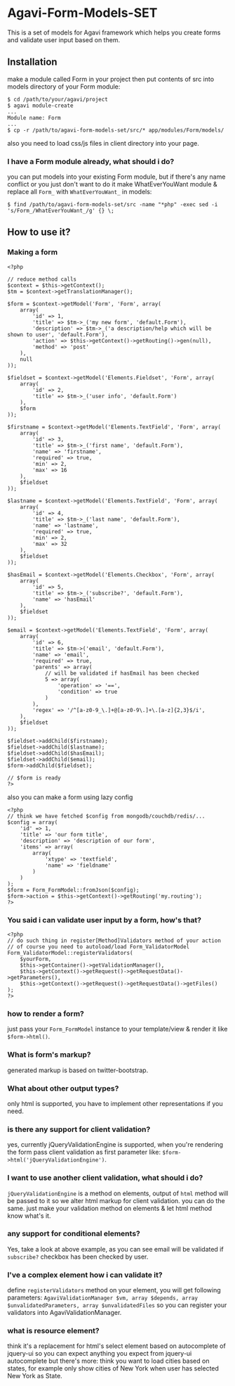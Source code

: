 Agavi-Form-Models-SET
====================

This is a set of models for Agavi framework which helps you create forms and validate user input based on them.

Installation
------------

make a module called Form in your project then put contents of src into models directory of your Form module:

	$ cd /path/to/your/agavi/project
	$ agavi module-create
	...
	Module name: Form
	...
	$ cp -r /path/to/agavi-form-models-set/src/* app/modules/Form/models/

also you need to load css/js files in client directory into your page.

### I have a Form module already, what should i do?

you can put models into your existing Form module, but if there's any name conflict or you just don't want to do it make WhatEverYouWant module & replace all `Form_` with `WhatEverYouWant_` in models:

	$ find /path/to/agavi-form-models-set/src -name "*php" -exec sed -i 's/Form_/WhatEverYouWant_/g' {} \;


How to use it?
--------------

### Making a form

	<?php

	// reduce method calls
	$context = $this->getContext();
	$tm = $context->getTranslationManager();

	$form = $context->getModel('Form', 'Form', array(
		array(
			'id' => 1,
			'title' => $tm->_('my new form', 'default.Form'),
			'description' => $tm->_('a description/help which will be shown to user', 'default.Form'),
			'action' => $this->getContext()->getRouting()->gen(null),
			'method' => 'post'
		),
		null
	));

	$fieldset = $context->getModel('Elements.Fieldset', 'Form', array(
		array(
			'id' => 2,
			'title' => $tm->_('user info', 'default.Form')
		),
		$form
	));

	$firstname = $context->getModel('Elements.TextField', 'Form', array(
		array(
			'id' => 3,
			'title' => $tm->_('first name', 'default.Form'),
			'name' => 'firstname',
			'required' => true,
			'min' => 2,
			'max' => 16
		),
		$fieldset
	));

	$lastname = $context->getModel('Elements.TextField', 'Form', array(
		array(
			'id' => 4,
			'title' => $tm->_('last name', 'default.Form'),
			'name' => 'lastname',
			'required' => true,
			'min' => 2,
			'max' => 32
		),
		$fieldset
	));

	$hasEmail = $context->getModel('Elements.Checkbox', 'Form', array(
		array(
			'id' => 5,
			'title' => $tm->_('subscribe?', 'default.Form'),
			'name' => 'hasEmail'
		),
		$fieldset
	));

	$email = $context->getModel('Elements.TextField', 'Form', array(
		array(
			'id' => 6,
			'title' => $tm->('email', 'default.Form'),
			'name' => 'email',
			'required' => true,
			'parents' => array(
				// will be validated if hasEmail has been checked
				5 => array(
					'operation' => '==',
					'condition' => true
				)
			),
			'regex' => '/^[a-z0-9_\.]+@[a-z0-9\.]+\.[a-z]{2,3}$/i',
		),
		$fieldset
	));

	$fieldset->addChild($firstname);
	$fieldset->addChild($lastname);
	$fieldset->addChild($hasEmail);
	$fieldset->addChild($email);
	$form->addChild($fieldset);

	// $form is ready
	?>

also you can make a form using lazy config

	<?php
	// think we have fetched $config from mongodb/couchdb/redis/...
	$config = array(
		'id' => 1,
		'title' => 'our form title',
		'description' => 'description of our form',
		'items' => array(
			array(
				'xtype' => 'textfield',
				'name' => 'fieldname'
			)
		)
	);
	$form = Form_FormModel::fromJson($config);
	$form->action = $this->getContext()->getRouting('my.routing');
	?>

### You said i can validate user input by a form, how's that?

	<?php
	// do such thing in register[Method]Validators method of your action
	// of course you need to autoload/load Form_ValidatorModel
	Form_ValidatorModel::registerValidators(
		$yourForm,
		$this->getContainer()->getValidationManager(),
		$this->getContext()->getRequest()->getRequestData()->getParameters(),
		$this->getContext()->getRequest()->getRequestData()->getFiles()
	);
	?>

### how to render a form?
just pass your `Form_FormModel` instance to your template/view & render it like `$form->html()`.

### What is form's markup?
generated markup is based on twitter-bootstrap.

### What about other output types?
only html is supported, you have to implement other representations if you need.

### is there any support for client validation?
yes, currently jQueryValidationEngine is supported, when you're rendering the form pass client validation as first parameter like: `$form->html('jQueryValidationEngine')`.

### I want to use another client validation, what should i do?
`jQueryValidationEngine` is a method on elements, output of `html` method will be passed to it so we alter html markup for client validation. you can do the same. just make your validation method on elements & let html method know what's it.

### any support for conditional elements?
Yes, take a look at above example, as you can see email will be validated if `subscribe?` checkbox has been checked by user.

### I've a complex element how i can validate it?
define `registerValidators` method on your element, you will get following parameters: `AgaviValidationManager $vm, array $depends, array $unvalidatedParameters, array $unvalidatedFiles` so you can register your validators into AgaviValidationManager.

### what is resource element?
think it's a replacement for html's select element based on autocomplete of jquery-ui so you can expect anything you expect from jquery-ui autocomplete but there's more: think you want to load cities based on states, for example only show cities of New York when user has selected New York as State.
